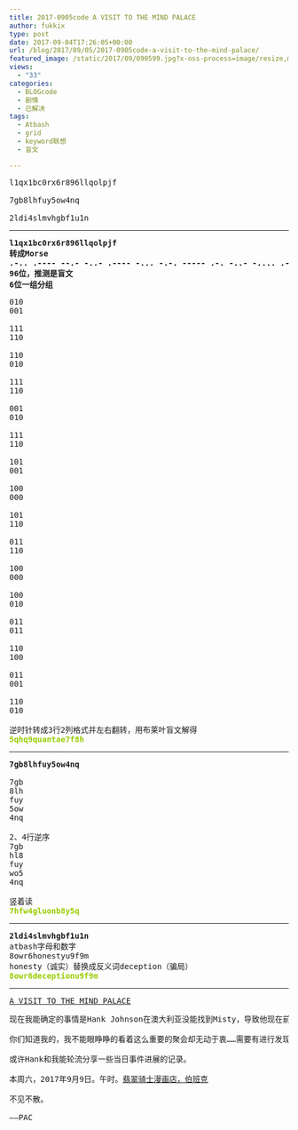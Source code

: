 ```yaml
---
title: 2017-0905code A VISIT TO THE MIND PALACE
author: fukkix
type: post
date: 2017-09-04T17:26:05+00:00
url: /blog/2017/09/05/2017-0905code-a-visit-to-the-mind-palace/
featured_image: /static/2017/09/090599.jpg?x-oss-process=image/resize,m_fill,w_700,h_220
views:
  - "33"
categories:
  - BLOGcode
  - 剧情
  - 已解决
tags:
  - Atbash
  - grid
  - keyword联想
  - 盲文

---
```

<pre>l1qx1bc0rx6r896llqolpjf

7gb8lhfuy5ow4nq

2ldi4slmvhgbf1u1n
<!--more--></pre>

* * *

<pre><strong>l1qx1bc0rx6r896llqolpjf
转成Morse
.-.. .---- --.- -..- .---- -... -.-. ----- .-. -..- -.... .-. ---.. ----. -.... .-.. .-.. --.- --- .-.. .--. .--- ..-.
96位，推测是盲文
6位一组分组
</strong></pre>

<pre>010
001

111
110

110
010

111
110

001
010

111
110

101
001

100
000

101
110

011
110

100
000

100
010

011
011

110
100

011
001

110
010

逆时针转成3行2列格式并左右翻转，用布莱叶盲文解得
<span style="color: #99cc00;"><strong>5qhq9quantae7f8h</strong></span></pre>

* * *

<pre><strong>7gb8lhfuy5ow4nq

</strong>7gb
8lh
fuy
5ow
4nq

2、4行逆序
7gb
hl8
fuy
wo5
4nq

竖着读<strong>
<span style="color: #99cc00;">7hfw4gluonb8y5q</span></strong></pre>

* * *

<pre><strong>2ldi4slmvhgbf1u1n
</strong>atbash字母和数字
8owr6honestyu9f9m
honesty（诚实）替换成反义词deception（骗局）<strong>
<span style="color: #99cc00;">8owr6deceptionu9f9m</span></strong></pre>

* * *

<pre><a href="http://investigate.ingress.com/2017/09/05/a-visit-to-the-mind-palace/">A VISIT TO THE MIND PALACE</a></pre>

<pre>现在我能确定的事情是Hank Johnson在澳大利亚没能找到Misty，导致他现在前往洛杉矶准备参加“记忆宫殿远程参与事件”。“魔术师的大礼帽”会在那出现……谁知道呢，如果我们真的打算冒险进入Misty Hannah创造的记忆宫殿——可能魔术师自己也会现身。

你们知道我的，我不能眼睁睁的看着这么重要的聚会却无动于衷……需要有进行发现和报道的事，所以我也会去那儿。

或许Hank和我能轮流分享一些当日事件进展的记录。

本周六，2017年9月9日。午时。<a href="https://goo.gl/maps/pbBnyLXLFwG2">翡翠骑士漫画店，伯班克</a>

不见不散。

——PAC</pre>